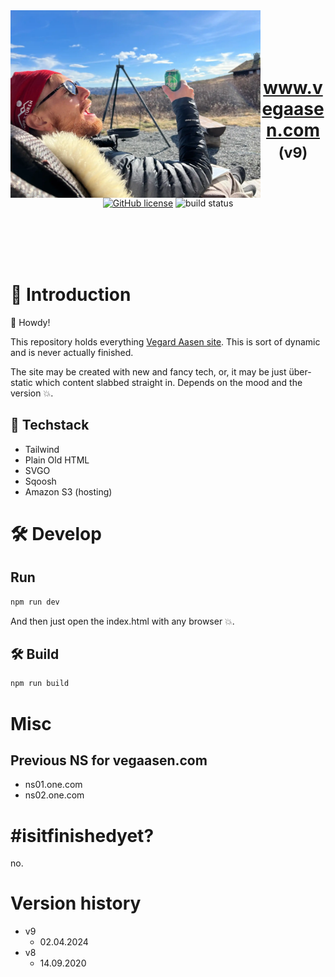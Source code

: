 <img src="src/i/vaa.webp" width="400" alt="send-abroad" align="left">
<br/>
<br/>
<br/>
<br/>
<h1 align="center" style="border-bottom-width: 0"><a href="http://www.vegaasen.com">www.vegaasen.com</a> <small>(v9)</small></h1>
<p align="center">
  <a href="https://raw.githubusercontent.com/uxsolutions/bootstrap-datepicker/master/LICENSE"><img src="https://img.shields.io/badge/license-Apache%202-blue.svg" alt="GitHub license"/></a>
  <img src="https://github.com/vegaasen/www.vegaasen.com/actions/workflows/build.yml/badge.svg" alt="build status"/>
</p>
<br/>
<br/>
<br/>
<br/>

# 👋 Introduction

🤠 Howdy!

This repository holds everything [Vegard Aasen site](http://www.vegaasen.com/). This is sort of dynamic and is never actually finished.

The site may be created with new and fancy tech, or, it may be just über-static which content slabbed straight in. Depends on the mood and the version 💥.

## 🥞 Techstack

* Tailwind
* Plain Old HTML
* SVGO
* Sqoosh
* Amazon S3 (hosting)

# 🛠️ Develop

## Run

```bash
npm run dev
```

And then just open the index.html with any browser 💥.

## 🛠 Build

```bash
npm run build
```

# Misc

## Previous NS for vegaasen.com

- ns01.one.com
- ns02.one.com

# #isitfinishedyet?

no.

# Version history

* v9
    * 02.04.2024
* v8
    * 14.09.2020

